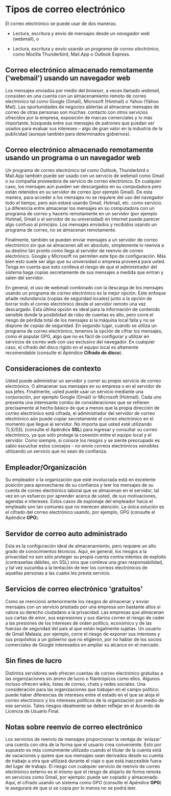 Tipos de correo electrónico
===========================

El correo electrónico se puede usar de dos maneras:

 * Lectura, escritura y envío de mensajes desde un *navegador web* (webmail), o

 * Lectura, escritura y envío usando un *programa de correo electrónico*, como Mozilla Thunderbird, Mail.App o Outlook Express.

Correo electrónico almacenado remotamente ('webmail') usando un navegador web
-----------------------------------------------------------------------------

Los mensajes enviados por medio del *browser*, a veces llamado *webmail*, consisten en una cuenta con un almacenamiento remoto de correo electrónico tal como Google (Gmail), Microsoft (Hotmail) o Yahoo (Yahoo Mail). Las oportunidades de negocios abiertas al almacenar mensajes de correo de otras personas son muchas: contacto con otros servicios ofrecidos por la empresa, exposición de marcas comerciales y lo más importante, búsqueda entre sus mensajes de patrones que puedan ser usados para evaluar sus intereses – algo de gran valor en la industria de la publicidad (aunque también para determinados gobiernos).

Correo electrónico almacenado remotamente usando un programa o un navegador web
-------------------------------------------------------------------------------

Un programa de correo electrónico tal como Outlook, Thunderbird o Mail.App también puede ser usado con un servicio de webmail como Gmail o su compañía proveedora de servicio de correo electrónico. En cualquier caso, los mensajes aún pueden ser descargados en su computadora pero están retenidos en su servidor de correo (por ejemplo Gmail). De esta manera, para acceder a los mensajes no se requiere del uso del navegador todo el tiempo, pero aún estará usando Gmail, Hotmail, etc. como servicio. La diferencia entre almacenar los mensajes en su computadora con un programa de correo y hacerlo remotamente en un servidor (por ejemplo Hotmail, Gmail o el servidor de su universidad) en Internet puede parecer algo confuso al principio.
Los mensajes enviados y recibidos usando un programa de correo, no se almacenan remotamente.

Finalmente, también se pueden enviar mensajes a un servidor de correo electrónico sin que se almacenen allí en absoluto, simplemente lo reenvía a su destino tan pronto como llega al servidor de reenvío de correo electrónico. Google y Microsoft no permiten este tipo de configuración. Más bien esto suele ser algo que su universidad o empresa proveerá para usted. Tenga en cuenta que esto conlleva el riesgo de que el administrador del sistema haga copias secretamente de sus mensajes a medida que entran y salen del servidor.

En general, el uso de webmail combinado con la descarga de los mensajes usando un programa de correo electrónico es la mejor opción. Este enfoque añade redundancia (copias de seguridad locales) junto a la opción de borrar todo el correo electrónico desde el servidor remoto una vez descargado. Esta última opción es ideal para la información de contenido sensible donde la posibilidad de robo de cuentas es alto, pero corre el riesgo de pérdida total de los mensajes si la máquina local falla y no se dispone de copias de seguridad. En segundo lugar, cuando se utiliza un programa de correo electrónico, tenemos la opción de cifrar los mensajes, como el popular GPG, algo que no es fácil de configurar y utilizar en servicios de correo web con uso exclusivo del navegador. En cualquier caso, el cifrado del disco rígido en el equipo local es altamente recomendable (consulte el Apéndice **Cifrado de disco**).

Consideraciones de contexto
---------------------------

Usted puede administrar un servidor y correr su propio servicio de correo electrónico. O almacenar sus mensajes en su empresa o en el servidor de sus jefes. Finalmente, usted puede usar un servicio mediante una corporación, por ejemplo Google (Gmail) or Microsoft (Hotmail). Cada uno presenta una interesante combo de consideraciones que se refieren precisamente al hecho básico de que a menos que la propia dirección de correo electrónico está cifrada, el administrador del servidor de correo electrónico aún puede copiar secretamente el correo electrónico en el momento que llegue al servidor. No importa que usted esté utilizando *TLS/SSL* (consulte el Apéndice **SSL**) para ingresar y consultar su correo electrónico, ya que sólo protege la conexión entre el equipo local y el servidor.
Como siempre, si conoce los riesgos y se siente preocupado es sabio escuchar estos consejos - no envíe correos electrónicos sensibles utilizando un servicio que no sean de confianza.

Empleador/Organización
----------------------

Su empleador o la organización que esté involucrada está en excelente posición para aprovecharse de su confianza y leer los mensajes de su cuenta de correo electrónico laboral que se almacenan en el servidor, tal vez en un esfuerzo por aprender acerca de usted, de sus motivaciones, agendas e intereses. Estos casos de espionaje del empleador hacia el empleado son tan comunes que no merecen atención. La única solución es el cifrado del correo electrónico usando, por ejemplo, GPG (consulte el Apéndice **GPG**).

Servidor de correo auto administrado
-----------------------------------

Esta es la configuración ideal de almacenamiento, pero requiere un alto grado de conocimientos técnicos. Aquí, en general, los riesgos a la privacidad no son sólo proteger su propia cuenta contra intentos de exploits (contraseñas débiles, sin SSL) sino que conlleva una gran responsabilidad, y tal vez sucumba a la tentación de leer los correos electrónicos de aquellas personas a las cuales les presta servicio.

Servicios de correo electrónico 'gratuitos'
-------------------------------------------

Como se mencionó anteriormente los riesgos de almacenar y enviar mensajes con un servicio prestado por una empresa son bastante altos si valora su derecho ciudadano a la privacidad. Las empresas que almacenan sus cartas de amor, sus expresiones y sus diarios corren el riesgo de ceder a las presiones de los intereses de orden político, económico y de las fuerzas de seguridad del país al que están legalmente sujetas. Un usuario de Gmail Malasia, por ejemplo, corre el riesgo de exponer sus intereses y sus propósitos a un gobierno que no eligieron, por no hablar de los socios comerciales de Google interesados ​​en ampliar su alcance en el mercado.

Sin fines de lucro
------------------

Distintos servidores web ofrecen cuentas de correo electrónico gratuitas a las organizaciones sin ánimo de lucro o filantrópicos como ellos. Algunos incluso ofrecen wikis, listas de correo, chats y redes sociales. Una consideración para las organizaciones que trabajan en el campo político: puede haber diferencias de intereses entre el estado en el que se aloja el correo electrónico y los intereses políticos de la organización por medio de ese servicio. Tales riesgos idealmente se deben reflejar en el Acuerdo de Licencia de Usuario Final.

Notas sobre reenvío de correo electrónico
-----------------------------------------

Los servicios de reenvío de mensajes proporcionan la ventaja de 'enlazar' una cuenta con otra de la forma que el usuario crea conveniente. Esto por supuesto es más comúnmente utilizado cuando el titular de la cuenta está de vacaciones y quiere que sus mensajes sean derivados desde su cuenta de trabajo a otra que utilizará durante el viaje o que está inaccesible fuera del lugar de trabajo. El riesgo con cualquier servicio de reenvío de correo electrónico externo es el mismo que el riesgo de alojarlo de forma remota en servicios como Gmail, por ejemplo: puede ser copiado y almacenado. Aquí, el cifrado usando un sistema como *GPG* (consulte el Apéndice **GPG**) le asegurará de que si se copia por lo menos no se podrá leer.
